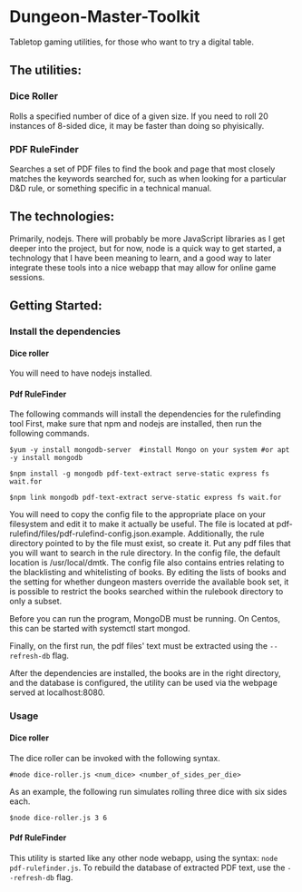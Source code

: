 # Dungeon-Master-Toolkit

Tabletop gaming utilities, for those who want to try a digital table.

## The utilities:

### Dice Roller

Rolls a specified number of dice of a given size.  If you need to roll 20 instances of 8-sided dice, it may be faster than doing so phyisically.

### PDF RuleFinder

Searches a set of PDF files to find the book and page that most closely matches the keywords searched for, such as when looking for a particular D&D rule, or something specific in a technical manual.

## The technologies:

Primarily, nodejs.  There will probably be more JavaScript libraries as I get deeper into the project, but for now, node is a quick way to get started, a technology that I have been meaning to learn, and a good way to later integrate these tools into a nice webapp that may allow for online game sessions.

## Getting Started:

### Install the dependencies

#### Dice roller

You will need to have nodejs installed.

#### Pdf RuleFinder

The following commands will install the dependencies for the rulefinding tool
First, make sure that npm and nodejs are installed, then run the following commands.

```
$yum -y install mongodb-server  #install Mongo on your system #or apt -y install mongodb

$npm install -g mongodb pdf-text-extract serve-static express fs wait.for

$npm link mongodb pdf-text-extract serve-static express fs wait.for
```

You will need to copy the config file to the appropriate place on your filesystem and edit it to make it actually be useful.  The file is located at pdf-rulefind/files/pdf-rulefind-config.json.example.
Additionally, the rule directory pointed to by the file must exist, so create it.  Put any pdf files that you will want to search in the rule directory.  In the config file, the default location is /usr/local/dmtk.  The config file also contains entries relating to the blacklisting and whitelisting of books.  By editing the lists of books and the setting for whether dungeon masters override the available book set, it is possible to restrict the books searched within the rulebook directory to only a subset.  

Before you can run the program, MongoDB must be running.  On Centos, this can be started with systemctl start mongod.

Finally, on the first run, the pdf files' text must be extracted using the `--refresh-db` flag.

After the dependencies are installed, the books are in the right directory, and the database is configured, the utility can be used via the webpage served at localhost:8080.

### Usage

#### Dice roller

The dice roller can be invoked with the following syntax. 

```
#node dice-roller.js <num_dice> <number_of_sides_per_die>
```

As an example, the following run simulates rolling three dice with six sides each.


```
$node dice-roller.js 3 6
```  

#### Pdf RuleFinder

This utility is started like any other node webapp, using the syntax: `node pdf-rulefinder.js`.  To rebuild the database of extracted PDF text, use the `--refresh-db` flag.
